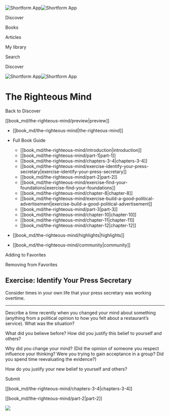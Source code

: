 ![Shortform App](/img/logo.36a2399e.svg)![Shortform App](/img/logo-dark.70c1b072.svg)

Discover

Books

Articles

My library

Search

Discover

![Shortform App](/img/logo.36a2399e.svg)![Shortform App](/img/logo-dark.70c1b072.svg)

# The Righteous Mind

Back to Discover

[[book_md/the-righteous-mind/preview|preview]]

  * [[book_md/the-righteous-mind|the-righteous-mind]]
  * Full Book Guide

    * [[book_md/the-righteous-mind/introduction|introduction]]
    * [[book_md/the-righteous-mind/part-1|part-1]]
    * [[book_md/the-righteous-mind/chapters-3-4|chapters-3-4]]
    * [[book_md/the-righteous-mind/exercise-identify-your-press-secretary|exercise-identify-your-press-secretary]]
    * [[book_md/the-righteous-mind/part-2|part-2]]
    * [[book_md/the-righteous-mind/exercise-find-your-foundations|exercise-find-your-foundations]]
    * [[book_md/the-righteous-mind/chapter-8|chapter-8]]
    * [[book_md/the-righteous-mind/exercise-build-a-good-political-advertisement|exercise-build-a-good-political-advertisement]]
    * [[book_md/the-righteous-mind/part-3|part-3]]
    * [[book_md/the-righteous-mind/chapter-10|chapter-10]]
    * [[book_md/the-righteous-mind/chapter-11|chapter-11]]
    * [[book_md/the-righteous-mind/chapter-12|chapter-12]]
  * [[book_md/the-righteous-mind/highlights|highlights]]
  * [[book_md/the-righteous-mind/community|community]]



Adding to Favorites 

Removing from Favorites 

## Exercise: Identify Your Press Secretary

Consider times in your own life that your press secretary was working overtime.

* * *

Describe a time recently when you changed your mind about something (anything from a political opinion to how you felt about a restaurant’s service). What was the situation?

What did you believe before? How did you justify this belief to yourself and others?

Why did you change your mind? (Did the opinion of someone you respect influence your thinking? Were you trying to gain acceptance in a group? Did you spend time reevaluating the evidence?)

How do you justify your new belief to yourself and others?

Submit 

[[book_md/the-righteous-mind/chapters-3-4|chapters-3-4]]

[[book_md/the-righteous-mind/part-2|part-2]]

![](https://bat.bing.com/action/0?ti=56018282&Ver=2&mid=a8fdf726-503d-47fb-a23e-d98e7161de88&sid=1711133063fa11eebdec89a8b8ae3bbc&vid=171147a063fa11eea7440fcfeb230d96&vids=0&msclkid=N&pi=0&lg=en-US&sw=800&sh=600&sc=24&nwd=1&tl=Shortform%20%7C%20Book&p=https%3A%2F%2Fwww.shortform.com%2Fapp%2Fbook%2Fthe-righteous-mind%2Fexercise-identify-your-press-secretary&r=&lt=397&evt=pageLoad&sv=1&rn=68460)
